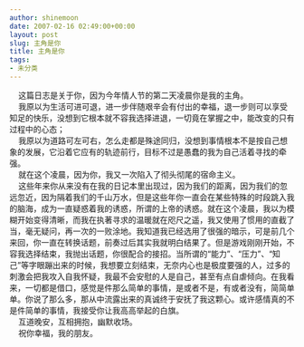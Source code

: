 ```yaml
---
author: shinemoon
date: 2007-02-16 02:49:00+00:00
layout: post
slug: 主角是你
title: 主角是你
tags:
- 未分类
---
```


    这篇日志是关于你，因为今年情人节的第二天凌晨你是我的主角。  
    我原以为生活可进可退，进一步伴随艰辛会有付出的幸福，退一步则可以享受知足的快乐，没想到它根本就不容我选择进退，一切竟在掌握之中，能改变的只有过程中的心态；  
    我原以为道路可左可右，怎么走都是殊途同归，没想到事情根本不是按自己想象的发展，它沿着它应有的轨迹前行，目标不过是愚蠢的我为自己活着寻找的牵强。  
    就在这个凌晨，因为你，我又一次陷入了彻头彻尾的宿命主义。  
    这些年来你从来没有在我的日记本里出现过，因为我们的距离，因为我们的忽远忽近，因为隔着我们的千山万水，但是这些年你一直会在某些特殊的时段跳入我的脑海，成为一直疑惑着我的诱惑，所谓的上帝的诱惑。就在这个凌晨，我以为模糊开始变得清晰，而我在执著寻求的温暖就在咫尺之遥，我又使用了惯用的直截了当，毫无疑问，再一次的一败涂地。我知道我已经选用了很强的暗示，可是前几个来回，你一直在转换话题，前奏过后其实我就明白结果了。但是游戏刚刚开始，不容我选择结束，我抛出话题，你很配合的接招。当所谓的“能力”、“压力”、“知己”等字眼蹦出来的时候，我想要立刻结束，无奈内心也是极度要强的人，过多的刺激会把我攻入自我怀疑，我最不会安慰的人是自己，甚至有点自虐倾向。在我看来，一切都是借口，感觉是件那么简单的事情，是或者不是，有或者没有，简简单单。你说了那么多，那从中流露出来的真诚终于安抚了我这颗心。或许感情真的不是件简单的事情，我接受你让我高高举起的白旗。  
    互道晚安，互相拥抱，幽默收场。  
    祝你幸福，我的朋友。  

